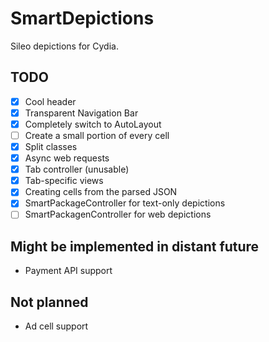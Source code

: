 # SmartDepictions

Sileo depictions for Cydia.

## TODO

- [x] Cool header
- [x] Transparent Navigation Bar
- [x] Completely switch to AutoLayout
- [ ] Create a small portion of every cell
- [x] Split classes
- [x] Async web requests
- [x] Tab controller (unusable)
- [x] Tab-specific views
- [x] Creating cells from the parsed JSON
- [x] SmartPackageController for text-only depictions
- [ ] SmartPackagenController for web depictions

## Might be implemented in distant future

- Payment API support

## Not planned

- Ad cell support
